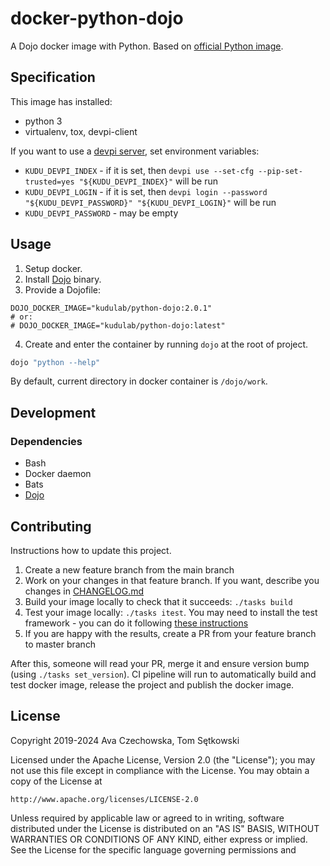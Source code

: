 # docker-python-dojo

A Dojo docker image with Python. Based on [official Python image](https://hub.docker.com/_/python/).

## Specification

This image has installed:
 * python 3
 * virtualenv, tox, devpi-client

If you want to use a [devpi server](http://doc.devpi.net), set environment variables:
   * `KUDU_DEVPI_INDEX` - if it is set, then `devpi use --set-cfg --pip-set-trusted=yes "${KUDU_DEVPI_INDEX}"` will be run
   * `KUDU_DEVPI_LOGIN` - if it is set, then `devpi login --password "${KUDU_DEVPI_PASSWORD}" "${KUDU_DEVPI_LOGIN}"` will be run
   * `KUDU_DEVPI_PASSWORD` - may be empty

## Usage
1. Setup docker.
2. Install [Dojo](https://github.com/kudulab/dojo) binary.
3. Provide a Dojofile:
```
DOJO_DOCKER_IMAGE="kudulab/python-dojo:2.0.1"
# or:
# DOJO_DOCKER_IMAGE="kudulab/python-dojo:latest"
```
4. Create and enter the container by running `dojo` at the root of project.
```bash
dojo "python --help"
```

By default, current directory in docker container is `/dojo/work`.


## Development
### Dependencies
* Bash
* Docker daemon
* Bats
* [Dojo](https://github.com/ai-traders/dojo)


## Contributing
Instructions how to update this project.

1. Create a new feature branch from the main branch
1. Work on your changes in that feature branch. If you want, describe you changes in [CHANGELOG.md](CHANGELOG.md)
1. Build your image locally to check that it succeeds: `./tasks build`
1. Test your image locally: `./tasks itest`. You may need to install the test framework - you can do it following [these instructions](https://github.com/kudulab/docker-terraform-dojo/blob/master/tasks#L66)
1. If you are happy with the results, create a PR from your feature branch to master branch

After this, someone will read your PR, merge it and ensure version bump (using `./tasks set_version`). CI pipeline will run to automatically build and test docker image, release the project and publish the docker image.

## License

Copyright 2019-2024 Ava Czechowska, Tom Sętkowski

Licensed under the Apache License, Version 2.0 (the "License");
you may not use this file except in compliance with the License.
You may obtain a copy of the License at

    http://www.apache.org/licenses/LICENSE-2.0

Unless required by applicable law or agreed to in writing, software
distributed under the License is distributed on an "AS IS" BASIS,
WITHOUT WARRANTIES OR CONDITIONS OF ANY KIND, either express or implied.
See the License for the specific language governing permissions and

